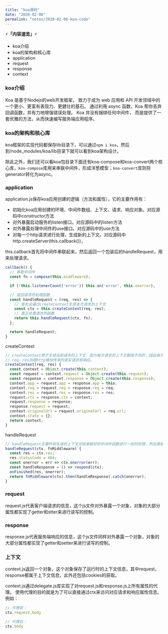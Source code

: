 ```yaml
---
title: "koa源码"
date: "2020-02-06"
permalink: "notes/2020-02-06-koa-code"
---
```


⚡<strong>「内容速览」</strong>⚡

- koa介绍
- koa的架构和核心库
- application
- request
- response
- context

### koa介绍
Koa 是基于Nodejs的web开发框架， 致力于成为 web 应用和 API 开发领域中的一个更小、更富有表现力、更健壮的基石。 通过利用 async 函数，Koa 帮你丢弃回调函数，并有力地增强错误处理。 Koa 并没有捆绑任何中间件， 而是提供了一套优雅的方法，从而快速编写服务端应用程序。

### koa的架构和核心库
koa框架的实现代码都保存lib目录下，可以通过`npm i koa`，然后到/node_modules/koa/lib目录下就可以看到koa架构设计。

除此之外，我们还可以看koa包目录下面还有koa-compose和koa-convert两个核心库，`koa-compose`库用来串联中间件，形成洋葱模型；`koa-convert`库则将generator转化为async。


### application
application.js保存koa应用创建的逻辑（方法和属性），它的主要作用有：

- 初始化koa应用创建的环境、中间件数组、上下文、请求、响应对象。对应源码中constructor方法
- 对外暴露启动服务的listen接口。对应源码中的listen方法
- 对外暴露处理中间件的use接口。对应源码中的use方法
- 对每一个http请求进行处理，生成新的上下文。对应源码中http.createServer(this.callback())，

this.callback首先将中间件串联起来，然后返回一个包装后的handleRequest，用来处理请求。
```js
callback() {
  // 串联中间件
  const fn = compose(this.middleware);

  if (!this.listenerCount('error')) this.on('error', this.onerror);

  // 返回请求的处理函数
  const handleRequest = (req, res) => {
    // 首先会通过createContext生成本次请求的上下文
    const ctx = this.createContext(req, res);
    // 真正处理请求的函数
    return this.handleRequest(ctx, fn);
  };

  return handleRequest;
}
```

createContext
```js
// createContext用于生成当前请求的上下文，因为每次请求的上下文都是不同的，因此每次请求都需要重新生成。
// req，res则是http模块传来的真实请求和响应。
createContext(req, res) {
  const context = Object.create(this.context);
  const request = context.request = Object.create(this.request);
  const response = context.response = Object.create(this.response);
  context.app = request.app = response.app = this;
  context.req = request.req = response.req = req;
  context.res = request.res = response.res = res;
  request.ctx = response.ctx = context;
  request.response = response;
  response.request = request;
  context.originalUrl = request.originalUrl = req.url;
  context.state = {};
  return context;
}
```

handleRequest
```js
// handleRequest主要时将生成的上下文交给串联好的中间件函数进行一些列处理，然后直接响应的处理函数。
handleRequest(ctx, fnMiddleware) {
  const res = ctx.res;
  res.statusCode = 404;
  const onerror = err => ctx.onerror(err);
  const handleResponse = () => respond(ctx);
  onFinished(res, onerror);
  return fnMiddleware(ctx).then(handleResponse).catch(onerror);
}
```

### request
request.js代表客户端请求的信息，这个js文件对外暴露一个对象，对象的大部分属性都实现了getter和stter来进行读写的控制。

### response
response.js代表服务端响应的信息，这个js文件同样对外暴露一个对象，对象的大部分属性都实现了getter和setter来进行读写的控制。

### 上下文
context.js返回一个对象，这个对象保存了运行时的上下文信息，其中request，response都属于上下文信息，此外还包括cookies的获取。

context.js通过delegate.js库实现了对request.js和response.js上所有属性的代理。
使用代理的目的就是为了可以直接通过ctx来访问对应请求和响应属性信息。
例如：

```js
// 代理前：
ctx.request.body

// 代理后：
ctx.body
```







